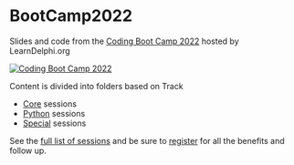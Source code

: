 # BootCamp2022

Slides and code from the [Coding Boot Camp 2022](https://learndelphi.org/boot-camp-2022/) hosted by LearnDelphi.org

[![Coding Boot Camp 2022](https://user-images.githubusercontent.com/821930/186466470-3d57fd46-80da-4531-b091-47289e17a3bc.png)](https://learndelphi.org/boot-camp-2022/)

Content is divided into folders based on Track

* [Core](https://github.com/LearnDelphiorg/BootCamp2022/tree/main/Core) sessions
* [Python](https://github.com/LearnDelphiorg/BootCamp2022/tree/main/Python) sessions
* [Special](https://github.com/LearnDelphiorg/BootCamp2022/tree/main/Special) sessions

See the [full list of sessions](https://learndelphi.org/boot-camp-2022/schedule/) and be sure to [register](https://lp.embarcadero.com/coding-boot-camp-2022-registration) for all the benefits and follow up.
